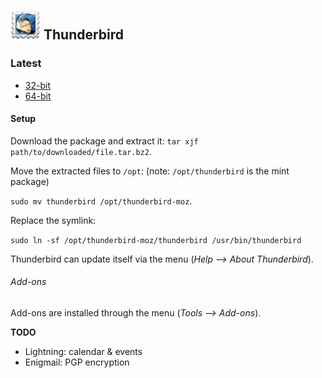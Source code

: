 ## ![Thunderbird][img-thunderbird-logo] Thunderbird ##

### Latest ###
* [32-bit][thunderbird-x86-latest]
* [64-bit][thunderbird-amd64-latest]

#### Setup ####

Download the package and extract it: `tar xjf path/to/downloaded/file.tar.bz2`.

Move the extracted files to `/opt`:  (note: `/opt/thunderbird` is the mint package)

`sudo mv thunderbird /opt/thunderbird-moz`.

Replace the symlink:

`sudo ln -sf /opt/thunderbird-moz/thunderbird /usr/bin/thunderbird`

Thunderbird can update itself via the menu (_Help --> About Thunderbird_).

###### Add-ons ######

Add-ons are installed through the menu (_Tools --> Add-ons_).

 **TODO**

* Lightning: calendar & events
* Enigmail: PGP encryption

[img-thunderbird-logo]: thunderbird.png "Mozilla Thunderbird"

[thunderbird-x86-latest]: ftp://ftp.mozilla.org/pub/mozilla.org/thunderbird/releases/latest/linux-i686/en-US/
[thunderbird-amd64-latest]: ftp://ftp.mozilla.org/pub/mozilla.org/thunderbird/releases/latest/linux-x86_64/en-US/